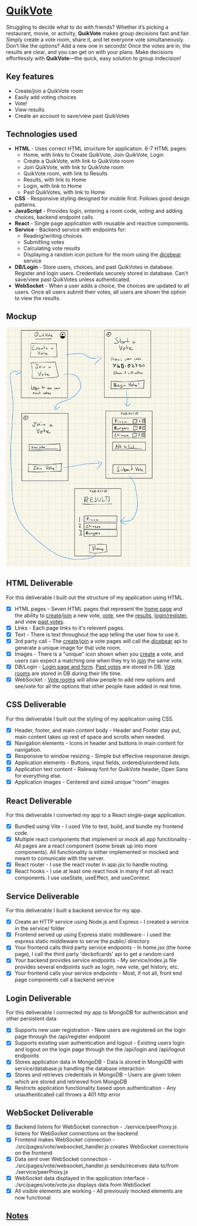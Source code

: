 # [QuikVote](https://startup.quikvote.click/)

Struggling to decide what to do with friends? Whether it’s picking a
restaurant, movie, or activity, **QuikVote** makes group decisions fast and fair.
Simply create a vote room, share it, and let everyone vote simultaneously.
Don’t like the options? Add a new one in seconds! Once the votes are in,
the results are clear, and you can get on with your plans. Make decisions
effortlessly with **QuikVote**—the quick, easy solution to group indecision!

## Key features

* Create/join a QuikVote room
* Easily add voting choices
* Vote!
* View results
* Create an account to save/view past QuikVotes

## Technologies used

* **HTML** - Uses correct HTML structure for application. 6-7 HTML pages:
    * Home, with links to Create QuikVote, Join QuikVote, Login
    * Create a QuikVote, with link to QuikVote room
    * Join QuikVote, with link to QuikVote room
    * QuikVote room, with link to Results
    * Results, with link to Home
    * Login, with link to Home
    * Past QuikVotes, with link to Home
* **CSS** - Responsive styling designed for mobile first. Follows good design patterns.  
* **JavaScript** - Provides login, entering a room code, voting and adding choices, backend endpoint calls.  
* **React** - Single page application with reusable and reactive components.  
* **Service** - Backend service with endpoints for:
    * Reading/writing choices
    * Submitting votes
    * Calculating vote results
    * Displaying a random icon picture for the room using the [dicebear](https://www.dicebear.com/) service
* **DB/Login** - Store users, choices, and past QuikVotes in database. Register and login users.
Credentials securely stored in database. Can't save/view past QuikVotes unless authenticated.  
* **WebSocket** - When a user adds a choice, the choices are updated to all users.
Once all users submit their votes, all users are shown the option to view the results.  

## Mockup

![mockup](mockup.jpeg)

## HTML Deliverable

For this deliverable I built out the structure of my application using HTML.

* [x] HTML pages - Seven HTML pages that represent the [home page](./html/index.html) and the ability to [create](./html/new.html)/[join](./html/join.html) a new vote, [vote](./html/vote.html), see the [results](./html/results.html), [login/register](./html/login.html), and view [past votes](./html/history.html).
* [x] Links - Each page links to it's relevent pages.
* [x] Text - There is text throughout the app telling the user how to use it.
* [x] 3rd party call - The [create](./html/new.html)/[join](./html/join.html) a vote pages will call the [dicebear](https://www.dicebear.com/) api to generate a unique image for that vote room.
* [x] Images - There is a "unique" icon shown when you [create](./html/new.html) a vote, and users can expect a matching one when they try to [join](./html/join.html) the same vote.
* [x] DB/Login - [Login page and form](./html/login.html). [Past votes](./html/history.html) are stored in DB. [Vote rooms](./html/vote.html) are stored in DB during their life time.
* [x] WebSocket - [Vote rooms](./html/vote.html) will allow people to add new options and see/vote for all the options that other people have added in real time.

## CSS Deliverable

For this deliverable I built out the styling of my application using CSS.

* [x] Header, footer, and main content body - Header and Footer stay put, main content takes up rest of space and scrolls when needed.
* [x] Navigation elements - Icons in header and buttons in main content for navigation.
* [x] Responsive to window resizing - Simple but effective responsive design.
* [x] Application elements - Buttons, input fields, ordered/unordered lists. 
* [x] Application text content - Raleway font for QuikVote header, Open Sans for everything else.
* [x] Application images - Centered and sized unique "room" images

## React Deliverable

For this deliverable I converted my app to a React single-page application.

* [x] Bundled using Vite - I used Vite to test, build, and bundle my frontend code.
* [x] Multiple react components that implement or mock all app functionality - All pages are a react component (some break up into more components). All functionality is either implemented or mocked and meant to comunicate with the server.
* [x] React router - I use the react router in app.jsx to handle routing.
* [x] React hooks - I use at least one react hook in many if not all react components. I use useState, useEffect, and useContext.

## Service Deliverable

For this deliverable I built a backend service for my app.

* [x] Create an HTTP service using Node.js and Express - I created a service in the service/ folder
* [x] Frontend served up using Express static middleware - I used the express static middleware to serve the public/ directory
* [x] Your frontend calls third party service endpoints - In home.jsx (the home page), I call the third party 'deckofcards' api to get a random card
* [x] Your backend provides service endpoints - My service/index.js file provides several endpoints such as login, new vote, get history, etc.
* [x] Your frontend calls your service endpoints - Most, if not all, front end page components call a backend service

## Login Deliverable

For this deliverable I connected my app to MongoDB for authentication and other persistent data

* [x] Supports new user registration - New users are registered on the login page through the /api/register endpoint
* [x] Supports existing user authentication and logout - Existing users login and logout on the login page through the the /api/login and /api/logout endpoints
* [x] Stores application data in MongoDB - Data is stored in MongoDB with service/database.js handling the database interaction
* [x] Stores and retrieves credentials in MongoDB - Users are given token which are stored and retrieved from MongoDB
* [x] Restricts application functionality based upon authentication - Any unauthenticated call throws a 401 http error

## WebSocket Deliverable

* [x] Backend listens for WebSocket connection - ./service/peerProxy.js listens for WebSocket connections on the backend
* [x] Frontend makes WebSocket connection - ./src/pages/vote/websocket_handler.js creates WebSocket connections on the frontend
* [x] Data sent over WebSocket connection - ./src/pages/vote/websocket_handler.js sends/receives data to/from ./service/peerProxy.js
* [x] WebSocket data displayed in the application interface - ./src/pages/vote/vote.jsx displays data from WebSocket
* [x] All visible elements are working - All previously mocked elements are now functional

## [Notes](./notes.md)
